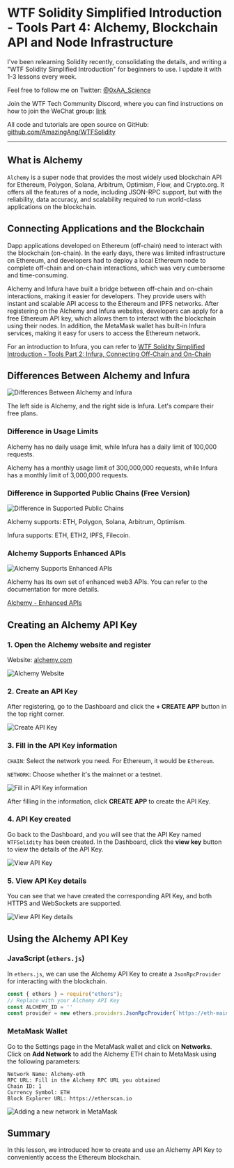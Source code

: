 # WTF Solidity Simplified Introduction - Tools Part 4: Alchemy, Blockchain API and Node Infrastructure

I've been relearning Solidity recently, consolidating the details, and writing a "WTF Solidity Simplified Introduction" for beginners to use. I update it with 1-3 lessons every week.

Feel free to follow me on Twitter: [@0xAA_Science](https://twitter.com/0xAA_Science)

Join the WTF Tech Community Discord, where you can find instructions on how to join the WeChat group: [link](https://discord.gg/5akcruXrsk)

All code and tutorials are open source on GitHub: [github.com/AmazingAng/WTFSolidity](https://github.com/AmazingAng/WTFSolidity)

-----
## What is Alchemy

`Alchemy` is a super node that provides the most widely used blockchain API for Ethereum, Polygon, Solana, Arbitrum, Optimism, Flow, and Crypto.org. It offers all the features of a node, including JSON-RPC support, but with the reliability, data accuracy, and scalability required to run world-class applications on the blockchain.

## Connecting Applications and the Blockchain

Dapp applications developed on Ethereum (off-chain) need to interact with the blockchain (on-chain). In the early days, there was limited infrastructure on Ethereum, and developers had to deploy a local Ethereum node to complete off-chain and on-chain interactions, which was very cumbersome and time-consuming.

Alchemy and Infura have built a bridge between off-chain and on-chain interactions, making it easier for developers. They provide users with instant and scalable API access to the Ethereum and IPFS networks. After registering on the Alchemy and Infura websites, developers can apply for a free Ethereum API key, which allows them to interact with the blockchain using their nodes. In addition, the MetaMask wallet has built-in Infura services, making it easy for users to access the Ethereum network.

For an introduction to Infura, you can refer to [WTF Solidity Simplified Introduction - Tools Part 2: Infura, Connecting Off-Chain and On-Chain](../Topics/Tools/TOOL02_Infura/readme.md)

## Differences Between Alchemy and Infura

![Differences Between Alchemy and Infura](./img/alchemy-1.png)

The left side is Alchemy, and the right side is Infura. Let's compare their free plans.

### Difference in Usage Limits

Alchemy has no daily usage limit, while Infura has a daily limit of 100,000 requests.

Alchemy has a monthly usage limit of 300,000,000 requests, while Infura has a monthly limit of 3,000,000 requests.

### Difference in Supported Public Chains (Free Version)

![Difference in Supported Public Chains](./img/alchemy-2.png)

Alchemy supports: ETH, Polygon, Solana, Arbitrum, Optimism.

Infura supports: ETH, ETH2, IPFS, Filecoin.

### Alchemy Supports Enhanced APIs

![Alchemy Supports Enhanced APIs](./img/alchemy-3.png)

Alchemy has its own set of enhanced web3 APIs. You can refer to the documentation for more details.

[Alchemy - Enhanced APIs](https://dashboard.alchemyapi.io/enhanced-apis)

## Creating an Alchemy API Key

### 1. Open the Alchemy website and register

Website: [alchemy.com](https://www.alchemy.com/)

![Alchemy Website](./img/alchemy-4.png)

### 2. Create an API Key
After registering, go to the Dashboard and click the **+ CREATE APP** button in the top right corner.

![Create API Key](./img/alchemy-5.png)

### 3. Fill in the API Key information

`CHAIN`: Select the network you need. For Ethereum, it would be `Ethereum`.

`NETWORK`: Choose whether it's the mainnet or a testnet.

![Fill in API Key information](./img/alchemy-6.png)

After filling in the information, click **CREATE APP** to create the API Key.

### 4. API Key created

Go back to the Dashboard, and you will see that the API Key named `WTFSolidity` has been created. In the Dashboard, click the **view key** button to view the details of the API Key.

![View API Key](./img/alchemy-7.png)

### 5. View API Key details

You can see that we have created the corresponding API Key, and both HTTPS and WebSockets are supported.

![View API Key details](./img/alchemy-8.png)

## Using the Alchemy API Key

### JavaScript (`ethers.js`)
In `ethers.js`, we can use the Alchemy API Key to create a `JsonRpcProvider` for interacting with the blockchain.

```javascript
const { ethers } = require("ethers");
// Replace with your Alchemy API Key
const ALCHEMY_ID = '' 
const provider = new ethers.providers.JsonRpcProvider(`https://eth-mainnet.g.alchemy.com/v2/${ALCHEMY_ID}`)
```

### MetaMask Wallet

Go to the Settings page in the MetaMask wallet and click on **Networks**. Click on **Add Network** to add the Alchemy ETH chain to MetaMask using the following parameters:

```
Network Name: Alchemy-eth
RPC URL: Fill in the Alchemy RPC URL you obtained
Chain ID: 1
Currency Symbol: ETH
Block Explorer URL: https://etherscan.io
```

![Adding a new network in MetaMask](./img/alchemy-9.png)

## Summary

In this lesson, we introduced how to create and use an Alchemy API Key to conveniently access the Ethereum blockchain.

